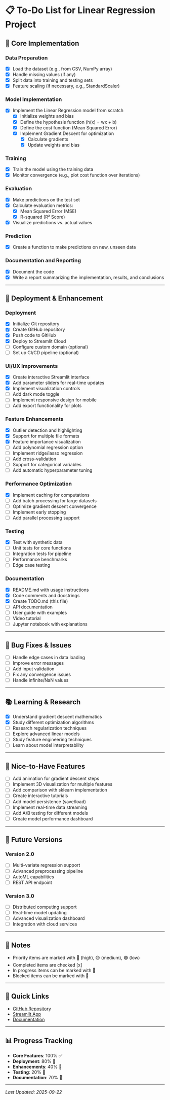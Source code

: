 # 📋 To-Do List for Linear Regression Project

## 🎯 Core Implementation
### Data Preparation
- [x] Load the dataset (e.g., from CSV, NumPy array)
- [x] Handle missing values (if any)
- [x] Split data into training and testing sets
- [x] Feature scaling (if necessary, e.g., StandardScaler)

### Model Implementation
- [x] Implement the Linear Regression model from scratch
  - [x] Initialize weights and bias
  - [x] Define the hypothesis function (h(x) = wx + b)
  - [x] Define the cost function (Mean Squared Error)
  - [x] Implement Gradient Descent for optimization
    - [x] Calculate gradients
    - [x] Update weights and bias

### Training
- [x] Train the model using the training data
- [x] Monitor convergence (e.g., plot cost function over iterations)

### Evaluation
- [x] Make predictions on the test set
- [x] Calculate evaluation metrics:
  - [x] Mean Squared Error (MSE)
  - [x] R-squared (R² Score)
- [x] Visualize predictions vs. actual values

### Prediction
- [x] Create a function to make predictions on new, unseen data

### Documentation and Reporting
- [x] Document the code
- [x] Write a report summarizing the implementation, results, and conclusions

---

## 🚀 Deployment & Enhancement
### Deployment
- [x] Initialize Git repository
- [x] Create GitHub repository
- [x] Push code to GitHub
- [x] Deploy to Streamlit Cloud
- [ ] Configure custom domain (optional)
- [ ] Set up CI/CD pipeline (optional)

### UI/UX Improvements
- [x] Create interactive Streamlit interface
- [x] Add parameter sliders for real-time updates
- [x] Implement visualization controls
- [ ] Add dark mode toggle
- [ ] Implement responsive design for mobile
- [ ] Add export functionality for plots

### Feature Enhancements
- [x] Outlier detection and highlighting
- [x] Support for multiple file formats
- [x] Feature importance visualization
- [ ] Add polynomial regression option
- [ ] Implement ridge/lasso regression
- [ ] Add cross-validation
- [ ] Support for categorical variables
- [ ] Add automatic hyperparameter tuning

### Performance Optimization
- [x] Implement caching for computations
- [ ] Add batch processing for large datasets
- [ ] Optimize gradient descent convergence
- [ ] Implement early stopping
- [ ] Add parallel processing support

### Testing
- [x] Test with synthetic data
- [ ] Unit tests for core functions
- [ ] Integration tests for pipeline
- [ ] Performance benchmarks
- [ ] Edge case testing

### Documentation
- [x] README.md with usage instructions
- [x] Code comments and docstrings
- [x] Create TODO.md (this file)
- [ ] API documentation
- [ ] User guide with examples
- [ ] Video tutorial
- [ ] Jupyter notebook with explanations

---

## 🐛 Bug Fixes & Issues
- [ ] Handle edge cases in data loading
- [ ] Improve error messages
- [ ] Add input validation
- [ ] Fix any convergence issues
- [ ] Handle infinite/NaN values

---

## 📚 Learning & Research
- [x] Understand gradient descent mathematics
- [x] Study different optimization algorithms
- [ ] Research regularization techniques
- [ ] Explore advanced linear models
- [ ] Study feature engineering techniques
- [ ] Learn about model interpretability

---

## 🎨 Nice-to-Have Features
- [ ] Add animation for gradient descent steps
- [ ] Implement 3D visualization for multiple features
- [ ] Add comparison with sklearn implementation
- [ ] Create interactive tutorials
- [ ] Add model persistence (save/load)
- [ ] Implement real-time data streaming
- [ ] Add A/B testing for different models
- [ ] Create model performance dashboard

---

## 📅 Future Versions

### Version 2.0
- [ ] Multi-variate regression support
- [ ] Advanced preprocessing pipeline
- [ ] AutoML capabilities
- [ ] REST API endpoint

### Version 3.0
- [ ] Distributed computing support
- [ ] Real-time model updating
- [ ] Advanced visualization dashboard
- [ ] Integration with cloud services

---

## 📝 Notes
- Priority items are marked with 🔴 (high), 🟡 (medium), 🟢 (low)
- Completed items are checked [x]
- In progress items can be marked with 🔄
- Blocked items can be marked with 🚫

---

## 🔗 Quick Links
- [GitHub Repository](https://github.com/amberliangtesol/hw1-1-linear-regression)
- [Streamlit App](https://share.streamlit.io/)
- [Documentation](./README.md)

---

## 📊 Progress Tracking
- **Core Features**: 100% ✅
- **Deployment**: 80% 🔄
- **Enhancements**: 40% 🔄
- **Testing**: 20% 📝
- **Documentation**: 70% 🔄

---

*Last Updated: 2025-09-22*